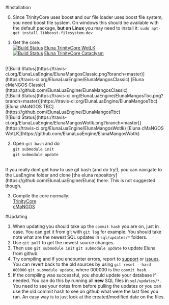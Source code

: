 #Installation

0. Since TrinityCore uses boost and our file loader uses boost file system, you need boost file system. On windows this should be available with the default package, __but on Linux__ you may need to install it: `sudo apt-get install libboost-filesystem-dev`

1. Get the core:<br/>
[![Build Status](https://travis-ci.org/ElunaLuaEngine/ElunaTrinityWotlk.png?branch=master)](https://travis-ci.org/ElunaLuaEngine/ElunaTrinityWotlk) [Eluna TrinityCore WotLK](https://github.com/ElunaLuaEngine/ElunaTrinityWotlk)<br />
[![Build Status](https://travis-ci.org/ElunaLuaEngine/ElunaTrinityCata.png?branch=master)](https://travis-ci.org/ElunaLuaEngine/ElunaTrinityCata) [Eluna TrinityCore Cataclysm](https://github.com/ElunaLuaEngine/ElunaTrinityCata)<br />
<br />
[![Build Status](https://travis-ci.org/ElunaLuaEngine/ElunaMangosClassic.png?branch=master)](https://travis-ci.org/ElunaLuaEngine/ElunaMangosClassic) [Eluna cMaNGOS Classic](https://github.com/ElunaLuaEngine/ElunaMangosClassic)<br />
[![Build Status](https://travis-ci.org/ElunaLuaEngine/ElunaMangosTbc.png?branch=master)](https://travis-ci.org/ElunaLuaEngine/ElunaMangosTbc) [Eluna cMaNGOS TBC](https://github.com/ElunaLuaEngine/ElunaMangosTbc)<br />
[![Build Status](https://travis-ci.org/ElunaLuaEngine/ElunaMangosWotlk.png?branch=master)](https://travis-ci.org/ElunaLuaEngine/ElunaMangosWotlk) [Eluna cMaNGOS WotLK](https://github.com/ElunaLuaEngine/ElunaMangosWotlk)

2. Open `git bash` and do<br />
`git submodule init`<br />
`git submodule update`<br />
<br />
If you really dont get how to use git bash (and do try!), you can navigate to the LuaEngine folder and clone [the eluna repository](https://github.com/ElunaLuaEngine/Eluna) there. This is not suggested though.

3. Compile the core normally:<br />
[TrinityCore](http://collab.kpsn.org/display/tc/TrinityCore+Home)<br />
[cMaNGOS](https://github.com/cmangos/issues/wiki/Installation-Instructions)

#Updating
1. When updating you should take up the `commit hash` you are on, just in case.
You can get it from git with `git log` for example.
You should take note what are the newest SQL updates in `sql/updates/*` folders.
2. Use `git pull` to get the newest source changes.
3. Then use `git submodule init` `git submodule update` to update Eluna from github.
4. Try compiling and if you encounter errors, report to [support](https://github.com/ElunaLuaEngine/Eluna#links) or [issues](https://github.com/ElunaLuaEngine/Eluna/issues).
You can revert back to the old sources by using `git reset --hard 000000` `git submodule update`, where 000000 is the `commit hash`.
5. If the compiling was successful, you should update your database if needed.
You can do this by running all **new** SQL files in `sql/updates/*`.
You need to see your notes from before pulling the updates or you can use the old commit hash to see on github what were the last files you ran.
An easy way is to just look at the created/modified date on the files.
